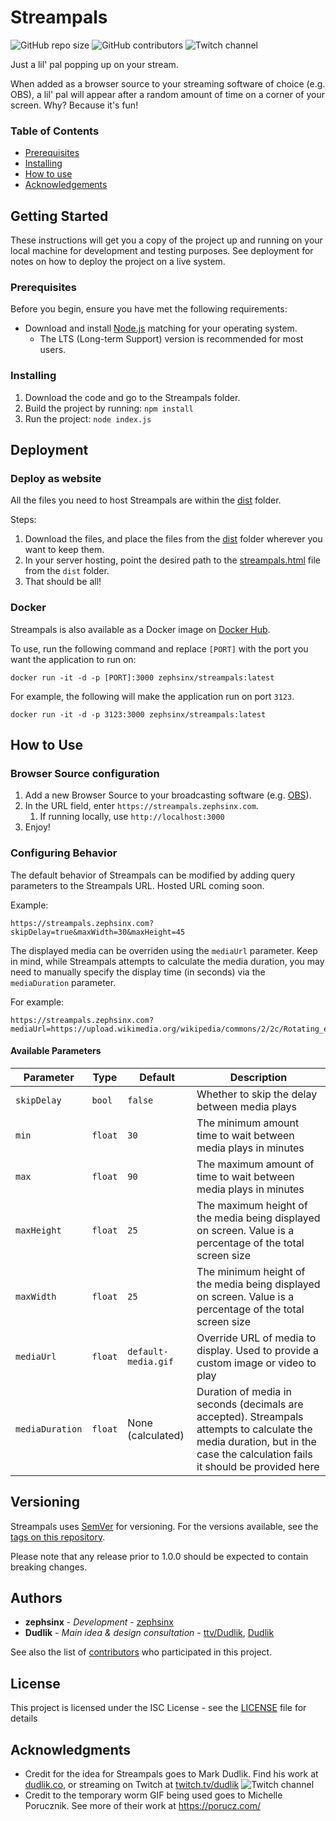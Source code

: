 # Streampals

![GitHub repo size](https://img.shields.io/github/repo-size/zephsinx/Streampals)
![GitHub contributors](https://img.shields.io/github/contributors/zephsinx/Streampals)
![Twitch channel](https://img.shields.io/twitch/status/zephsinx?style=social)

Just a lil' pal popping up on your stream.

When added as a browser source to your streaming software of choice (e.g. OBS), a lil' pal will appear after a random
amount of time on a corner of your screen. Why? Because it's fun!

### Table of Contents

- [Prerequisites](#prerequisites)
- [Installing](#installing)
- [How to use](#how-to-use)
- [Acknowledgements](#acknowledgments)

## Getting Started

These instructions will get you a copy of the project up and running on your local machine for development and testing
purposes. See deployment for notes on how to deploy the project on a live system.

### Prerequisites

Before you begin, ensure you have met the following requirements:

- Download and install [Node.js](https://nodejs.org/en/download/) matching for your operating system.
    - The LTS (Long-term Support) version is recommended for most users.

### Installing

1. Download the code and go to the Streampals folder.
2. Build the project by running: `npm install`
3. Run the project: `node index.js`

## Deployment

### Deploy as website

All the files you need to host Streampals are within the [dist](./dist) folder.

Steps:

1. Download the files, and place the files from the [dist](./dist) folder wherever you want to keep them.
2. In your server hosting, point the desired path to the [streampals.html](./dist/streampals.html) file from
   the `dist` folder.
3. That should be all!

### Docker

Streampals is also available as a Docker image
on [Docker Hub](https://hub.docker.com/repository/docker/zephsinx/streampals).

To use, run the following command and replace `[PORT]` with the port you want the application to run on:

```shell
docker run -it -d -p [PORT]:3000 zephsinx/streampals:latest
```

For example, the following will make the application run on port `3123`.

```shell
docker run -it -d -p 3123:3000 zephsinx/streampals:latest
```

## How to Use

### Browser Source configuration

1. Add a new Browser Source to your broadcasting software (e.g. [OBS](https://obsproject.com/kb/browser-source)).
2. In the URL field, enter `https://streampals.zephsinx.com`.
    1. If running locally, use `http://localhost:3000`
3. Enjoy!

### Configuring Behavior

The default behavior of Streampals can be modified by adding query parameters to the Streampals URL. Hosted URL
coming soon.

Example:

```
https://streampals.zephsinx.com?skipDelay=true&maxWidth=30&maxHeight=45
```

The displayed media can be overriden using the `mediaUrl` parameter. Keep in mind, while Streampals attempts to
calculate the media duration, you may need to manually specify the display time (in seconds) via the `mediaDuration`
parameter.

For example:

```
https://streampals.zephsinx.com?mediaUrl=https://upload.wikimedia.org/wikipedia/commons/2/2c/Rotating_earth_%28large%29.gif&mediaDuration=2.75
```

#### Available Parameters

| Parameter       | Type    | Default             | Description                                                                                                                                                                 |
|-----------------|---------|---------------------|-----------------------------------------------------------------------------------------------------------------------------------------------------------------------------|
| `skipDelay`     | `bool`  | `false`             | Whether to skip the delay between media plays                                                                                                                               |
| `min`           | `float` | `30`                | The minimum amount time to wait between media plays in minutes                                                                                                              |
| `max`           | `float` | `90`                | The maximum amount of time to wait between media plays in minutes                                                                                                           |
| `maxHeight`     | `float` | `25`                | The maximum height of the media being displayed on screen. Value is a percentage of the total screen size                                                                   |
| `maxWidth`      | `float` | `25`                | The minimum height of the media being displayed on screen. Value is a percentage of the total screen size                                                                   |
| `mediaUrl`      | `float` | `default-media.gif` | Override URL of media to display. Used to provide a custom image or video to play                                                                                           |
| `mediaDuration` | `float` | None (calculated)   | Duration of media in seconds (decimals are accepted). Streampals attempts to calculate the media duration, but in the case the calculation fails it should be provided here |

## Versioning

Streampals uses [SemVer](http://semver.org/) for versioning. For the versions available, see
the [tags on this repository](https://github.com/your/project/tags).

Please note that any release prior to 1.0.0 should be expected to contain breaking changes.

## Authors

* **zephsinx** - *Development* - [zephsinx](https://github.com/zephsinx)
* **Dudlik** - *Main idea & design consultation* - [ttv/Dudlik](https://twitch.tv/dudlik), [Dudlik](https://dudlik.co)

See also the list of [contributors](https://github.com/your/project/contributors) who participated in this project.

## License

This project is licensed under the ISC License - see the [LICENSE](LICENSE) file for details

## Acknowledgments

* Credit for the idea for Streampals goes to Mark Dudlik. Find his work at [dudlik.co](https://dudlik.co), or
  streaming on Twitch
  at [twitch.tv/dudlik](https://twitch.tv/dudlik) ![Twitch channel](https://img.shields.io/twitch/status/dudlik?style=social)
* Credit to the temporary worm GIF being used goes to Michelle Porucznik. See more of their work at https://porucz.com/